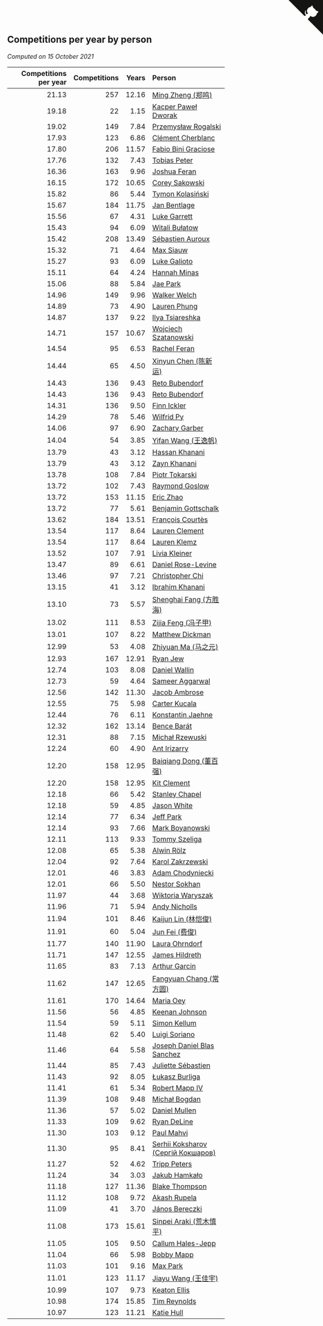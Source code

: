 ## Competitions per year by person

*Computed on 15 October 2021*

| Competitions per year | Competitions | Years | Person |
| ---: | ---: | ---: | :--- |
| 21.13 | 257 | 12.16 | [Ming Zheng (郑鸣)](https://www.worldcubeassociation.org/persons/2009ZHEN11) |
| 19.18 | 22 | 1.15 | [Kacper Paweł Dworak](https://www.worldcubeassociation.org/persons/2020DWOR01) |
| 19.02 | 149 | 7.84 | [Przemysław Rogalski](https://www.worldcubeassociation.org/persons/2013ROGA02) |
| 17.93 | 123 | 6.86 | [Clément Cherblanc](https://www.worldcubeassociation.org/persons/2014CHER05) |
| 17.80 | 206 | 11.57 | [Fabio Bini Graciose](https://www.worldcubeassociation.org/persons/2010GRAC02) |
| 17.76 | 132 | 7.43 | [Tobias Peter](https://www.worldcubeassociation.org/persons/2014PETE03) |
| 16.36 | 163 | 9.96 | [Joshua Feran](https://www.worldcubeassociation.org/persons/2011FERA01) |
| 16.15 | 172 | 10.65 | [Corey Sakowski](https://www.worldcubeassociation.org/persons/2011SAKO01) |
| 15.82 | 86 | 5.44 | [Tymon Kolasiński](https://www.worldcubeassociation.org/persons/2016KOLA02) |
| 15.67 | 184 | 11.75 | [Jan Bentlage](https://www.worldcubeassociation.org/persons/2010BENT01) |
| 15.56 | 67 | 4.31 | [Luke Garrett](https://www.worldcubeassociation.org/persons/2017GARR05) |
| 15.43 | 94 | 6.09 | [Witali Bułatow](https://www.worldcubeassociation.org/persons/2015BUAT01) |
| 15.42 | 208 | 13.49 | [Sébastien Auroux](https://www.worldcubeassociation.org/persons/2008AURO01) |
| 15.32 | 71 | 4.64 | [Max Siauw](https://www.worldcubeassociation.org/persons/2017SIAU02) |
| 15.27 | 93 | 6.09 | [Luke Galioto](https://www.worldcubeassociation.org/persons/2015GALI02) |
| 15.11 | 64 | 4.24 | [Hannah Minas](https://www.worldcubeassociation.org/persons/2017MINA04) |
| 15.06 | 88 | 5.84 | [Jae Park](https://www.worldcubeassociation.org/persons/2015PARK24) |
| 14.96 | 149 | 9.96 | [Walker Welch](https://www.worldcubeassociation.org/persons/2011WELC01) |
| 14.89 | 73 | 4.90 | [Lauren Phung](https://www.worldcubeassociation.org/persons/2016PHUN02) |
| 14.87 | 137 | 9.22 | [Ilya Tsiareshka](https://www.worldcubeassociation.org/persons/2012TERE01) |
| 14.71 | 157 | 10.67 | [Wojciech Szatanowski](https://www.worldcubeassociation.org/persons/2011SZAT01) |
| 14.54 | 95 | 6.53 | [Rachel Feran](https://www.worldcubeassociation.org/persons/2015FERA01) |
| 14.44 | 65 | 4.50 | [Xinyun Chen (陈新运)](https://www.worldcubeassociation.org/persons/2017CHEN36) |
| 14.43 | 136 | 9.43 | [Reto Bubendorf](https://www.worldcubeassociation.org/persons/2012BUBE01) |
| 14.43 | 136 | 9.43 | [Reto Bubendorf](https://www.worldcubeassociation.org/persons/2012BUBE01) |
| 14.31 | 136 | 9.50 | [Finn Ickler](https://www.worldcubeassociation.org/persons/2012ICKL01) |
| 14.29 | 78 | 5.46 | [Wilfrid Py](https://www.worldcubeassociation.org/persons/2016PYWI01) |
| 14.06 | 97 | 6.90 | [Zachary Garber](https://www.worldcubeassociation.org/persons/2014GARB01) |
| 14.04 | 54 | 3.85 | [Yifan Wang (王逸帆)](https://www.worldcubeassociation.org/persons/2017WANY29) |
| 13.79 | 43 | 3.12 | [Hassan Khanani](https://www.worldcubeassociation.org/persons/2018KHAN26) |
| 13.79 | 43 | 3.12 | [Zayn Khanani](https://www.worldcubeassociation.org/persons/2018KHAN28) |
| 13.78 | 108 | 7.84 | [Piotr Tokarski](https://www.worldcubeassociation.org/persons/2013TOKA01) |
| 13.72 | 102 | 7.43 | [Raymond Goslow](https://www.worldcubeassociation.org/persons/2014GOSL01) |
| 13.72 | 153 | 11.15 | [Eric Zhao](https://www.worldcubeassociation.org/persons/2010ZHAO19) |
| 13.72 | 77 | 5.61 | [Benjamin Gottschalk](https://www.worldcubeassociation.org/persons/2016GOTT01) |
| 13.62 | 184 | 13.51 | [François Courtès](https://www.worldcubeassociation.org/persons/2008COUR01) |
| 13.54 | 117 | 8.64 | [Lauren Clement](https://www.worldcubeassociation.org/persons/2013KLEM01) |
| 13.54 | 117 | 8.64 | [Lauren Klemz](https://www.worldcubeassociation.org/persons/2013KLEM01) |
| 13.52 | 107 | 7.91 | [Livia Kleiner](https://www.worldcubeassociation.org/persons/2013KLEI03) |
| 13.47 | 89 | 6.61 | [Daniel Rose-Levine](https://www.worldcubeassociation.org/persons/2015ROSE01) |
| 13.46 | 97 | 7.21 | [Christopher Chi](https://www.worldcubeassociation.org/persons/2014CHIC01) |
| 13.15 | 41 | 3.12 | [Ibrahim Khanani](https://www.worldcubeassociation.org/persons/2018KHAN27) |
| 13.10 | 73 | 5.57 | [Shenghai Fang (方胜海)](https://www.worldcubeassociation.org/persons/2016FANG01) |
| 13.02 | 111 | 8.53 | [Zijia Feng (冯子甲)](https://www.worldcubeassociation.org/persons/2013FENG02) |
| 13.01 | 107 | 8.22 | [Matthew Dickman](https://www.worldcubeassociation.org/persons/2013DICK01) |
| 12.99 | 53 | 4.08 | [Zhiyuan Ma (马之元)](https://www.worldcubeassociation.org/persons/2017MAZH04) |
| 12.93 | 167 | 12.91 | [Ryan Jew](https://www.worldcubeassociation.org/persons/2008JEWR01) |
| 12.74 | 103 | 8.08 | [Daniel Wallin](https://www.worldcubeassociation.org/persons/2013WALL03) |
| 12.73 | 59 | 4.64 | [Sameer Aggarwal](https://www.worldcubeassociation.org/persons/2017AGGA01) |
| 12.56 | 142 | 11.30 | [Jacob Ambrose](https://www.worldcubeassociation.org/persons/2010AMBR01) |
| 12.55 | 75 | 5.98 | [Carter Kucala](https://www.worldcubeassociation.org/persons/2015KUCA01) |
| 12.44 | 76 | 6.11 | [Konstantin Jaehne](https://www.worldcubeassociation.org/persons/2015JAEH01) |
| 12.32 | 162 | 13.14 | [Bence Barát](https://www.worldcubeassociation.org/persons/2008BARA01) |
| 12.31 | 88 | 7.15 | [Michał Rzewuski](https://www.worldcubeassociation.org/persons/2014RZEW01) |
| 12.24 | 60 | 4.90 | [Ant Irizarry](https://www.worldcubeassociation.org/persons/2016IRIZ02) |
| 12.20 | 158 | 12.95 | [Baiqiang Dong (董百强)](https://www.worldcubeassociation.org/persons/2008DONG06) |
| 12.20 | 158 | 12.95 | [Kit Clement](https://www.worldcubeassociation.org/persons/2008CLEM01) |
| 12.18 | 66 | 5.42 | [Stanley Chapel](https://www.worldcubeassociation.org/persons/2016CHAP04) |
| 12.18 | 59 | 4.85 | [Jason White](https://www.worldcubeassociation.org/persons/2016WHIT16) |
| 12.14 | 77 | 6.34 | [Jeff Park](https://www.worldcubeassociation.org/persons/2015PARK08) |
| 12.14 | 93 | 7.66 | [Mark Boyanowski](https://www.worldcubeassociation.org/persons/2014BOYA01) |
| 12.11 | 113 | 9.33 | [Tommy Szeliga](https://www.worldcubeassociation.org/persons/2012SZEL01) |
| 12.08 | 65 | 5.38 | [Alwin Rölz](https://www.worldcubeassociation.org/persons/2016ROLZ01) |
| 12.04 | 92 | 7.64 | [Karol Zakrzewski](https://www.worldcubeassociation.org/persons/2014ZAKR01) |
| 12.01 | 46 | 3.83 | [Adam Chodyniecki](https://www.worldcubeassociation.org/persons/2017CHOD02) |
| 12.01 | 66 | 5.50 | [Nestor Sokhan](https://www.worldcubeassociation.org/persons/2016SOKH01) |
| 11.97 | 44 | 3.68 | [Wiktoria Waryszak](https://www.worldcubeassociation.org/persons/2018WARY01) |
| 11.96 | 71 | 5.94 | [Andy Nicholls](https://www.worldcubeassociation.org/persons/2015NICH04) |
| 11.94 | 101 | 8.46 | [Kaijun Lin (林恺俊)](https://www.worldcubeassociation.org/persons/2013LINK01) |
| 11.91 | 60 | 5.04 | [Jun Fei (费俊)](https://www.worldcubeassociation.org/persons/2016FEIJ02) |
| 11.77 | 140 | 11.90 | [Laura Ohrndorf](https://www.worldcubeassociation.org/persons/2009OHRN01) |
| 11.71 | 147 | 12.55 | [James Hildreth](https://www.worldcubeassociation.org/persons/2009HILD01) |
| 11.65 | 83 | 7.13 | [Arthur Garcin](https://www.worldcubeassociation.org/persons/2014GARC27) |
| 11.62 | 147 | 12.65 | [Fangyuan Chang (常方圆)](https://www.worldcubeassociation.org/persons/2009CHAN04) |
| 11.61 | 170 | 14.64 | [Maria Oey](https://www.worldcubeassociation.org/persons/2007OEYM01) |
| 11.56 | 56 | 4.85 | [Keenan Johnson](https://www.worldcubeassociation.org/persons/2016JOHN30) |
| 11.54 | 59 | 5.11 | [Simon Kellum](https://www.worldcubeassociation.org/persons/2016KELL12) |
| 11.48 | 62 | 5.40 | [Luigi Soriano](https://www.worldcubeassociation.org/persons/2016SORI04) |
| 11.46 | 64 | 5.58 | [Joseph Daniel Blas Sanchez](https://www.worldcubeassociation.org/persons/2016SANC08) |
| 11.44 | 85 | 7.43 | [Juliette Sébastien](https://www.worldcubeassociation.org/persons/2014SEBA01) |
| 11.43 | 92 | 8.05 | [Łukasz Burliga](https://www.worldcubeassociation.org/persons/2013BURL01) |
| 11.41 | 61 | 5.34 | [Robert Mapp IV](https://www.worldcubeassociation.org/persons/2016IVRO01) |
| 11.39 | 108 | 9.48 | [Michał Bogdan](https://www.worldcubeassociation.org/persons/2012BOGD01) |
| 11.36 | 57 | 5.02 | [Daniel Mullen](https://www.worldcubeassociation.org/persons/2016MULL04) |
| 11.33 | 109 | 9.62 | [Ryan DeLine](https://www.worldcubeassociation.org/persons/2012DELI01) |
| 11.30 | 103 | 9.12 | [Paul Mahvi](https://www.worldcubeassociation.org/persons/2012MAHV01) |
| 11.30 | 95 | 8.41 | [Serhii Koksharov (Сергій Кокшаров)](https://www.worldcubeassociation.org/persons/2013KOKS01) |
| 11.27 | 52 | 4.62 | [Tripp Peters](https://www.worldcubeassociation.org/persons/2017PETE04) |
| 11.24 | 34 | 3.03 | [Jakub Hamkało](https://www.worldcubeassociation.org/persons/2018HAMK01) |
| 11.18 | 127 | 11.36 | [Blake Thompson](https://www.worldcubeassociation.org/persons/2010THOM03) |
| 11.12 | 108 | 9.72 | [Akash Rupela](https://www.worldcubeassociation.org/persons/2012RUPE01) |
| 11.09 | 41 | 3.70 | [János Bereczki](https://www.worldcubeassociation.org/persons/2018BERE01) |
| 11.08 | 173 | 15.61 | [Sinpei Araki (荒木慎平)](https://www.worldcubeassociation.org/persons/2006ARAK01) |
| 11.05 | 105 | 9.50 | [Callum Hales-Jepp](https://www.worldcubeassociation.org/persons/2012HALE01) |
| 11.04 | 66 | 5.98 | [Bobby Mapp](https://www.worldcubeassociation.org/persons/2015MAPP01) |
| 11.03 | 101 | 9.16 | [Max Park](https://www.worldcubeassociation.org/persons/2012PARK03) |
| 11.01 | 123 | 11.17 | [Jiayu Wang (王佳宇)](https://www.worldcubeassociation.org/persons/2010WANG53) |
| 10.99 | 107 | 9.73 | [Keaton Ellis](https://www.worldcubeassociation.org/persons/2012ELLI01) |
| 10.98 | 174 | 15.85 | [Tim Reynolds](https://www.worldcubeassociation.org/persons/2005REYN01) |
| 10.97 | 123 | 11.21 | [Katie Hull](https://www.worldcubeassociation.org/persons/2010HULL01) |


<a href="https://github.com/jonatanklosko/wca_statistics" class="github-corner" aria-label="View source on Github"><svg width="80" height="80" viewBox="0 0 250 250" style="fill:#151513; color:#fff; position: absolute; top: 0; border: 0; right: 0;" aria-hidden="true"><path d="M0,0 L115,115 L130,115 L142,142 L250,250 L250,0 Z"></path><path d="M128.3,109.0 C113.8,99.7 119.0,89.6 119.0,89.6 C122.0,82.7 120.5,78.6 120.5,78.6 C119.2,72.0 123.4,76.3 123.4,76.3 C127.3,80.9 125.5,87.3 125.5,87.3 C122.9,97.6 130.6,101.9 134.4,103.2" fill="currentColor" style="transform-origin: 130px 106px;" class="octo-arm"></path><path d="M115.0,115.0 C114.9,115.1 118.7,116.5 119.8,115.4 L133.7,101.6 C136.9,99.2 139.9,98.4 142.2,98.6 C133.8,88.0 127.5,74.4 143.8,58.0 C148.5,53.4 154.0,51.2 159.7,51.0 C160.3,49.4 163.2,43.6 171.4,40.1 C171.4,40.1 176.1,42.5 178.8,56.2 C183.1,58.6 187.2,61.8 190.9,65.4 C194.5,69.0 197.7,73.2 200.1,77.6 C213.8,80.2 216.3,84.9 216.3,84.9 C212.7,93.1 206.9,96.0 205.4,96.6 C205.1,102.4 203.0,107.8 198.3,112.5 C181.9,128.9 168.3,122.5 157.7,114.1 C157.9,116.9 156.7,120.9 152.7,124.9 L141.0,136.5 C139.8,137.7 141.6,141.9 141.8,141.8 Z" fill="currentColor" class="octo-body"></path></svg></a><style>.github-corner:hover .octo-arm{animation:octocat-wave 560ms ease-in-out}@keyframes octocat-wave{0%,100%{transform:rotate(0)}20%,60%{transform:rotate(-25deg)}40%,80%{transform:rotate(10deg)}}@media (max-width:500px){.github-corner:hover .octo-arm{animation:none}.github-corner .octo-arm{animation:octocat-wave 560ms ease-in-out}}</style>

